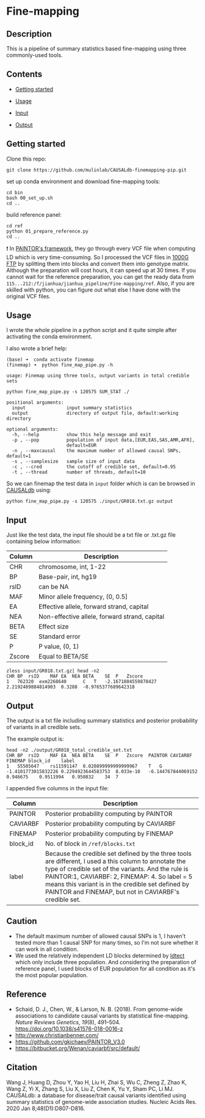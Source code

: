 # Fine-mapping

## Description

This is a pipeline of summary statistics based fine-mapping using three commonly-used tools.

## Contents

- [Getting started](#4)

- [Usage](#1)
- [Input](#2)
- [Output](#3)

## <a name="4"></a>Getting started

Clone this repo:

```shell
git clone https://github.com/mulinlab/CAUSALdb-finemapping-pip.git
```

set up conda environment and download fine-mapping tools:

```shell
cd bin
bash 00_set_up.sh
cd ..
```

build reference panel:

```shell
cd ref
python 01_prepare_reference.py
cd ..
```

:exclamation: In [PAINTOR's framework](https://github.com/gkichaev/PAINTOR_V3.0/wiki/2a.-Computing-1000-genomes-LD), they go through every VCF file when computing LD which is very time-consuming. So I processed the VCF files in [1000G FTP](<ftp://ftp.1000genomes.ebi.ac.uk/vol1/ftp/release/20130502>) by splitting them into blocks and convert them into genotype matrix. Although the preparation will cost hours, it can speed up at 30 times. If you cannot wait for the reference preparation, you can get the ready data from `115...212:/f/jianhua/jianhua_pipeline/Fine-mapping/ref`. Also, if you are skilled with python, you can figure out what else I have done with the original VCF files.

## <a name="1"></a>Usage

I wrote the whole pipeline in a python script and it quite simple after activating the conda environment.

I also wrote a brief help:

```shell
(base) ➜  conda activate finemap
(finemap) ➜  python fine_map_pipe.py -h
    
usage: Finemap using three tools, output variants in total credible sets

python fine_map_pipe.py -s 120575 SUM_STAT ./

positional arguments:
  input               input summary statistics
  output              directory of output file, default:working directory

optional arguments:
  -h, --help          show this help message and exit
  -p , --pop          population of input data,[EUR,EAS,SAS,AMR,AFR],
                      default=EUR
  -n , --maxcausal    the maximum number of allowed causal SNPs, default=1
  -s , --samplesize   sample size of input data
  -c , --cred         the cutoff of credible set, default=0.95
  -t , --thread       number of threads, default=10
```

So we can finemap the test data in `input` folder which is can be browsed in [CAUSALdb](<http://mulinlab.tmu.edu.cn/causaldb/block.html?d=957&f=GR018>) using:

```shell
python fine_map_pipe.py -s 120575 ./input/GR018.txt.gz output
```

## <a name="2"></a>Input

Just like the test data, the input file should be a txt file or .txt.gz file containing below information:

| Column | Description                                   |
| ------ | --------------------------------------------- |
| CHR    | chromosome, int, 1-22                         |
| BP     | Base-pair, int, hg19                          |
| rsID   | can be NA                                     |
| MAF    | Minor allele frequency, (0, 0.5]              |
| EA     | Effective allele, forward strand, capital     |
| NEA    | Non-effective allele, forward strand, capital |
| BETA   | Effect size                                   |
| SE     | Standard error                                |
| P      | P value, (0, 1)                               |
| Zscore | Equal to BETA/SE                              |

```shell
zless input/GR018.txt.gz| head -n2
CHR	BP	rsID	MAF	EA	NEA	BETA	SE	P	Zscore
1	762320	exm2268640		C	T	-2.1671804559878427	2.2192489884814903	0.3288	-0.9765377689642318
```

## <a name="3"></a>Output

The output is a txt file including summary statistics and posterior probability of variants in all credible sets.

The example output is:

```shell
head -n2 ./output/GR018_total_credible_set.txt
CHR	BP	rsID	MAF	EA	NEA	BETA	SE	P	Zscore	PAINTOR	CAVIARBF	FINEMAP	block_id	label
1	55505647	rs11591147	0.020899999999999967	T	G	-1.4101773015832226	0.2294923644583753	8.033e-10	-6.144767844069152	0.946675	0.9511994	0.950832	34	7
```

I appended five columns in the input file:

| Column   | Description                                                  |
| -------- | ------------------------------------------------------------ |
| PAINTOR  | Posterior probability computing by PAINTOR                   |
| CAVIARBF | Posterior probability computing by CAVIARBF                  |
| FINEMAP  | Posterior probability computing by FINEMAP                   |
| block_id | No. of block in `/ref/blocks.txt`                            |
| label    | Because the credible set defined by the three tools are different, I used a this column to annotate the type of credible set of the variants. And the rule is PAINTOR:1, CAVIARBF: 2, FINEMAP: 4. So label = 5 means this variant is in the credible set defined by PAINTOR and FINEMAP, but not in CAVIARBF's credible set. |

## Caution

- The default maximum number of allowed causal SNPs is 1, I haven't tested more than 1 causal SNP for many times, so I'm not sure whether it can work in all condition.
- We used the relatively independent LD blocks determined by [ldtect](<https://bitbucket.org/nygcresearch/ldetect-data/src/master/>) which only include three population. And considering the preparation of reference panel, I used blocks of EUR population for all condition as it's the most popular population. 

## Reference

- Schaid, D. J., Chen, W., & Larson, N. B. (2018). From genome-wide associations to candidate causal variants by statistical fine-mapping. *Nature Reviews Genetics*, *19*(8), 491–504. https://doi.org/10.1038/s41576-018-0016-z
- <http://www.christianbenner.com/>
- <https://github.com/gkichaev/PAINTOR_V3.0>
- <https://bitbucket.org/Wenan/caviarbf/src/default/>


## Citation
Wang J, Huang D, Zhou Y, Yao H, Liu H, Zhai S, Wu C, Zheng Z, Zhao K, Wang Z, Yi X, Zhang S, Liu X, Liu Z, Chen K, Yu Y, Sham PC, Li MJ. CAUSALdb: a database for disease/trait causal variants identified using summary statistics of genome-wide association studies. Nucleic Acids Res. 2020 Jan 8;48(D1):D807-D816.
